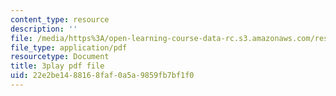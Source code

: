 ```yaml
---
content_type: resource
description: ''
file: /media/https%3A/open-learning-course-data-rc.s3.amazonaws.com/res-ll-005-mathematics-of-big-data-and-machine-learning-january-iap-2020/22e2be1488168faf0a5a9859fb7bf1f0_mbr667kATEg.pdf
file_type: application/pdf
resourcetype: Document
title: 3play pdf file
uid: 22e2be14-8816-8faf-0a5a-9859fb7bf1f0
---
```

